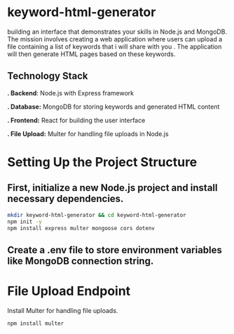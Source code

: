# keyword-html-generator
building an interface that demonstrates your skills in Node.js and MongoDB. The mission involves creating a web application where users can upload a file containing a list of keywords that i will share with you . The application will then generate HTML pages based on these keywords.

## Technology Stack

**. Backend**: Node.js with Express framework

**. Database:** MongoDB for storing keywords and generated HTML content

**. Frontend:** React for building the user interface

**. File Upload:** Multer for handling file uploads in Node.js

# Setting Up the Project Structure

## First, initialize a new Node.js project and install necessary dependencies.

```bash
mkdir keyword-html-generator && cd keyword-html-generator
npm init -y
npm install express multer mongoose cors dotenv
```

## Create a **.env** file to store environment variables like MongoDB connection string.

# File Upload Endpoint
Install Multer for handling file uploads.

```bash
npm install multer
```


